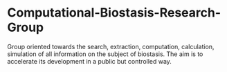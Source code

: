 # Computational-Biostasis-Research-Group
Group oriented towards the search, extraction, computation, calculation, simulation of all information on the subject of biostasis. The aim is to accelerate its development in a public but controlled way.
